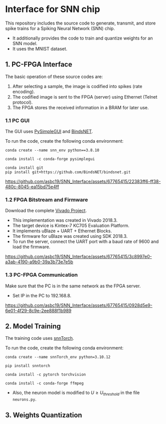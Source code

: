 # Interface for SNN chip
This repository includes the source code to generate, transmit, and store spike trains for a Spiking Neural Network (SNN) chip.  
- It additionally provides the code to train and quantize weights for an SNN model.
- It uses the MNIST dataset.

## 1. PC-FPGA Interface
The basic operation of these source codes are:
1. After selecting a sample, the image is codified into spikes (rate encoding).
2. The codified image is sent to the FPGA (server) using Ethernet (Telnet protocol).
3. The FPGA stores the received information in a BRAM for later use.

### 1.1 PC GUI 
The GUI uses [PySimpleGUI](https://github.com/PySimpleGUI/PySimpleGUI.git) and [BindsNET](https://github.com/BindsNET/bindsnet).  

To run the code, create the following conda environment:
```
conda create --name snn_env python==3.8.10

conda install -c conda-forge pysimplegui

conda install git
pip install git+https://github.com/BindsNET/bindsnet.git
```
https://github.com/asbc19/SNN_Interface/assets/67765415/22383ff6-ff38-480c-8045-ea15bd75e4ff

### 1.2 FPGA Bitstream and Firmware
Download the complete [Vivado Project](https://1drv.ms/f/s!Ar7U4hJqERkwgoU5jZTItalcBQ_r3Q?e=I4ahLl). 
- This implementation was created in Vivado 2018.3.
- The target device is Kintex-7 KC705 Evaluation Platform.
- It implements uBlaze + UART + Ethernet Blocks.
- The firmware for uBlaze was created using SDK 2018.3.
- To run the server, connect the UART port with a baud rate of 9600 and load the firmware.

https://github.com/asbc19/SNN_Interface/assets/67765415/3c8997e0-a3ab-4190-a9b0-39a3b73e7e5b

### 1.3 PC-FPGA Communication
Make sure that the PC is in the same network as the FPGA server.
- Set IP in the PC to 192.168.8.
  
https://github.com/asbc19/SNN_Interface/assets/67765415/0928d5e9-6e01-4f29-8c9e-2ee888f1b989

## 2. Model Training
The training code uses [snnTorch](https://github.com/jeshraghian/snntorch).

To run the code, create the following conda environment:
```
conda create --name snnTorch_env python=3.10.12

pip install snntorch

conda install -c pytorch torchvision

conda install -c conda-forge ffmpeg
```
- Also, the neuron model is modified to $U \geq U_{threshold}$ in the file `neurons.py`.

## 3. Weights Quantization
